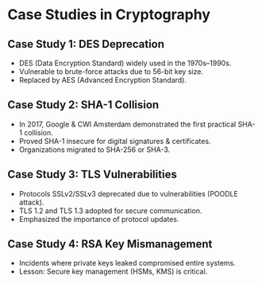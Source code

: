 # Case Studies in Cryptography

## Case Study 1: DES Deprecation
- DES (Data Encryption Standard) widely used in the 1970s–1990s.
- Vulnerable to brute-force attacks due to 56-bit key size.
- Replaced by AES (Advanced Encryption Standard).

## Case Study 2: SHA-1 Collision
- In 2017, Google & CWI Amsterdam demonstrated the first practical SHA-1 collision.
- Proved SHA-1 insecure for digital signatures & certificates.
- Organizations migrated to SHA-256 or SHA-3.

## Case Study 3: TLS Vulnerabilities
- Protocols SSLv2/SSLv3 deprecated due to vulnerabilities (POODLE attack).
- TLS 1.2 and TLS 1.3 adopted for secure communication.
- Emphasized the importance of protocol updates.

## Case Study 4: RSA Key Mismanagement
- Incidents where private keys leaked compromised entire systems.
- Lesson: Secure key management (HSMs, KMS) is critical.
